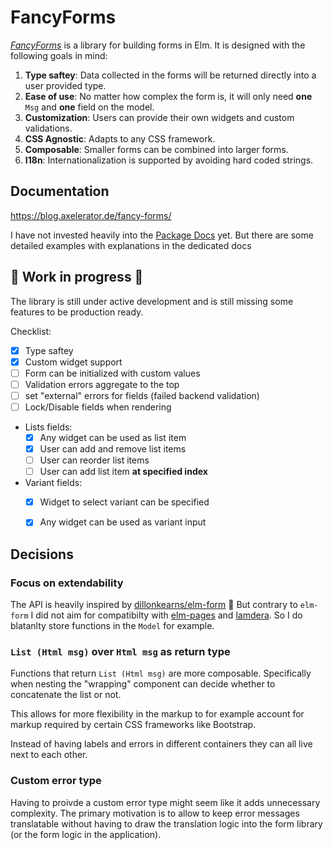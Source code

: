 # FancyForms

[_FancyForms_](https://blog.axelerator.de/fancy-forms/) is a library for building forms in Elm.
It is designed with the following goals in mind:

1. **Type saftey**: Data collected in the forms will be returned directly into a user provided type.
1. **Ease of use**: No matter how complex the form is, it will only need **one** `Msg` and **one** field on the model.
1. **Customization**: Users can provide their own widgets and custom validations.
1. **CSS Agnostic**: Adapts to any CSS framework.
1. **Composable**: Smaller forms can be combined into larger forms.
1. **I18n**: Internationalization is supported by avoiding hard coded strings.

## Documentation

https://blog.axelerator.de/fancy-forms/

I have not invested heavily into the [Package Docs](https://package.elm-lang.org/packages/axelerator/fancy-forms) yet.
But there are some detailed examples with explanations in the dedicated docs


## 🚧 Work in progress 🚧

The library is still under active development and is still missing some features to be production ready.

Checklist:

 - [x] Type saftey
 - [x] Custom widget support
 - [ ] Form can be initialized with custom values
 - [ ] Validation errors aggregate to the top
 - [ ] set "external" errors for fields (failed backend validation)
 - [ ] Lock/Disable fields when rendering
 - Lists fields:
    - [x] Any widget can be used as list item
    - [x] User can add and remove list items
    - [ ] User can reorder list items
    - [ ] User can add list item **at specified index**
 - Variant fields:
    - [x] Widget to select variant can be specified
    - [x] Any widget can be used as variant input


## Decisions

### Focus on extendability

The API is heavily inspired by [dillonkearns/elm-form](https://package.elm-lang.org/packages/dillonkearns/elm-form/3.0.0/) 🙏
But contrary to `elm-form` I did not aim for compatibilty with [elm-pages](https://elm-pages.com) and [lamdera](https://lamdera.com).
So I do blatanlty store functions in the `Model` for example.


### `List (Html msg)` over `Html msg` as return type

Functions that return `List (Html msg)` are more composable. Specifically when nesting
the "wrapping" component can decide whether to concatenate the list or not.

This allows for more flexibility in the markup to for example account for markup required
by certain CSS frameworks like Bootstrap.

Instead of having labels and errors in different containers they can all live next to each
other.

### Custom error type

Having to proivde a custom error type might seem like it adds unnecessary complexity.
The primary motivation is to allow to keep error messages translatable without having to
draw the translation logic into the form library (or the form logic in the application).

